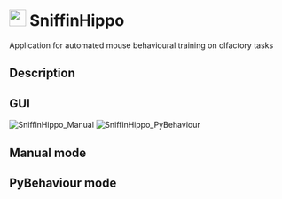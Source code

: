 # <img src="https://your-image-url.type](https://user-images.githubusercontent.com/56551968/188260714-e0b5610f-0b37-4967-be03-75deb81eb3a0.png" height="30"> SniffinHippo
Application for automated mouse behavioural training on olfactory tasks




## Description



## GUI


![SniffinHippo_Manual](https://user-images.githubusercontent.com/56551968/188260350-4dffaea7-d45d-40ab-bb15-878cdc449d58.png)
![SniffinHippo_PyBehaviour](https://user-images.githubusercontent.com/56551968/188260351-3070ceb1-172c-41dd-9af8-02c5e52be67a.png)



## Manual mode




## PyBehaviour mode


